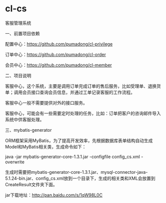 cl-cs
==================

客服管理系统


一、前置项目依赖

配置中心：https://github.com/pumadong/cl-privilege

订单中心：https://github.com/pumadong/cl-order

会员中心：https://github.com/pumadong/cl-member

二、项目说明

客服中心，这个系统，主要是调用订单完成订单的售后服务，比如受理单、退换货单；调用会员接口查询会员信息，并通过工单记录客服的工作流程。

客服中心一般不需要提供对外的接口服务。

客服中心，可能会有一些需要定时处理的任务，比如：订单把客户的咨询邮件导入系统中供客服处理。

三、mybatis-generator

ORM框架采用MyBatis，为了提高开发效率，先根据数据库表单结构自动生成Model和MyBatis相关类，生成命令如下：

java -jar mybatis-generator-core-1.3.1.jar -configfile config_cs.xml -overwrite

生成时需要把mybatis-generator-core-1.3.1.jar、mysql-connector-java-5.1.24-bin.jar、config_cs.xml放到一个目录下，生成的相关类和XML会放置到CreateResult文件夹下面。

jar下载地址：http://pan.baidu.com/s/1qW98L0C